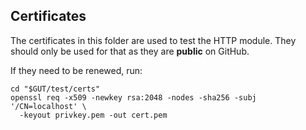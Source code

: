 ## Certificates

The certificates in this folder are used to test the HTTP module.
They should only be used for that as they are **public** on GitHub.

If they need to be renewed, run:

```shell
cd "$GUT/test/certs"
openssl req -x509 -newkey rsa:2048 -nodes -sha256 -subj '/CN=localhost' \
  -keyout privkey.pem -out cert.pem
```
